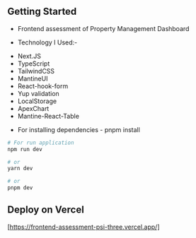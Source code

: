 ## Getting Started

- Frontend assessment of Property Management Dashboard

- Technology I Used:-

* Next.JS
* TypeScript
* TailwindCSS
* MantineUI
* React-hook-form
* Yup validation
* LocalStorage
* ApexChart
* Mantine-React-Table

- For installing dependencies - pnpm install

```bash
# For run application
npm run dev

# or
yarn dev

# or
pnpm dev
```

## Deploy on Vercel

[https://frontend-assessment-psi-three.vercel.app/]
